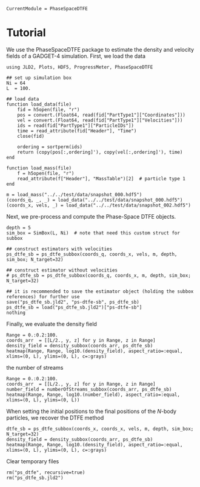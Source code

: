 ```@meta
CurrentModule = PhaseSpaceDTFE
```

# Tutorial

We use the PhaseSpaceDTFE package to estimate the density and velocity fields of a GADGET-4 simulation. First, we load the data

```@example tutorial1
using JLD2, Plots, HDF5, ProgressMeter, PhaseSpaceDTFE

## set up simulation box
Ni = 64
L  = 100.

## load data 
function load_data(file)
    fid = h5open(file, "r")
    pos = convert.(Float64, read(fid["PartType1"]["Coordinates"]))
    vel = convert.(Float64, read(fid["PartType1"]["Velocities"]))
    ids = read(fid["PartType1"]["ParticleIDs"])
    time = read_attribute(fid["Header"], "Time")
    close(fid)

    ordering = sortperm(ids)
    return (copy(pos[:,ordering]'), copy(vel[:,ordering]'), time)
end

function load_mass(file)
    f = h5open(file, "r")
    read_attribute(f["Header"], "MassTable")[2]  # particle type 1
end

m = load_mass("../../test/data/snapshot_000.hdf5")
(coords_q, _, _) = load_data("../../test/data/snapshot_000.hdf5")
(coords_x, vels, _) = load_data("../../test/data/snapshot_002.hdf5")
```

Next, we pre-process and compute the Phase-Space DTFE objects.

```@example tutorial1
depth = 5
sim_box = SimBox(L, Ni)  # note that need this custom struct for subbox

## construct estimators with velocities
ps_dtfe_sb = ps_dtfe_subbox(coords_q, coords_x, vels, m, depth, sim_box; N_target=32)

## construct estimator without velocities
# ps_dtfe_sb = ps_dtfe_subbox(coords_q, coords_x, m, depth, sim_box; N_target=32)

## it is recommended to save the estimator object (holding the subbox references) for further use
save("ps_dtfe_sb.jld2", "ps-dtfe-sb", ps_dtfe_sb)
ps_dtfe_sb = load("ps_dtfe_sb.jld2")["ps-dtfe-sb"]
nothing
```

Finally, we evaluate the density field 
```@example tutorial1
Range = 0.:0.2:100.
coords_arr  = [[L/2., y, z] for y in Range, z in Range]
density_field = density_subbox(coords_arr, ps_dtfe_sb)
heatmap(Range, Range, log10.(density_field), aspect_ratio=:equal, xlims=(0, L), ylims=(0, L), c=:grays) 
```
the number of streams
```@example tutorial1
Range = 0.:0.2:100.
coords_arr  = [[L/2., y, z] for y in Range, z in Range]
number_field = numberOfStreams_subbox(coords_arr, ps_dtfe_sb)
heatmap(Range, Range, log10.(number_field), aspect_ratio=:equal, xlims=(0, L), ylims=(0, L)) 
```

When setting the initial positions to the final positions of the $N$-body particles, we recover the DTFE method
```@example tutorial1
dtfe_sb = ps_dtfe_subbox(coords_x, coords_x, vels, m, depth, sim_box; N_target=32)
density_field = density_subbox(coords_arr, ps_dtfe_sb)
heatmap(Range, Range, log10.(density_field), aspect_ratio=:equal, xlims=(0, L), ylims=(0, L), c=:grays) 
```

Clear temporary files
```@example tutorial1
rm("ps_dtfe", recursive=true)
rm("ps_dtfe_sb.jld2")
```